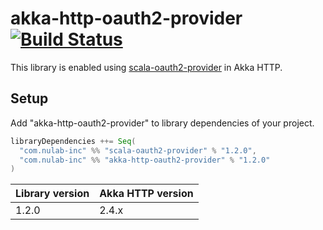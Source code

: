 # akka-http-oauth2-provider [![Build Status](https://travis-ci.org/nulab/akka-http-oauth2-provider.svg?branch=master)](https://travis-ci.org/nulab/akka-http-oauth2-provider)

This library is enabled using [scala-oauth2-provider](https://github.com/nulab/scala-oauth2-provider) in Akka HTTP.

## Setup

Add "akka-http-oauth2-provider" to library dependencies of your project.

```scala
libraryDependencies ++= Seq(
  "com.nulab-inc" %% "scala-oauth2-provider" % "1.2.0",
  "com.nulab-inc" %% "akka-http-oauth2-provider" % "1.2.0"
)
```

Library version | Akka HTTP version
--------------- | ------------
1.2.0           | 2.4.x
